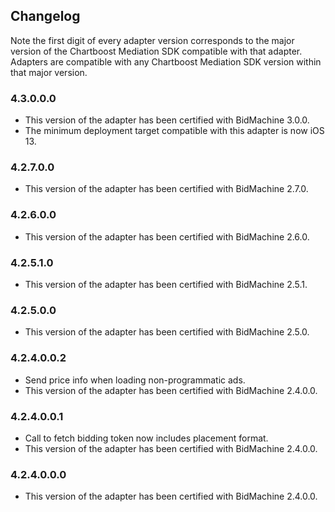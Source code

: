 ## Changelog

Note the first digit of every adapter version corresponds to the major version of the Chartboost Mediation SDK compatible with that adapter. 
Adapters are compatible with any Chartboost Mediation SDK version within that major version.

### 4.3.0.0.0
- This version of the adapter has been certified with BidMachine 3.0.0.
- The minimum deployment target compatible with this adapter is now iOS 13.

### 4.2.7.0.0
- This version of the adapter has been certified with BidMachine 2.7.0.

### 4.2.6.0.0
- This version of the adapter has been certified with BidMachine 2.6.0.

### 4.2.5.1.0
- This version of the adapter has been certified with BidMachine 2.5.1.

### 4.2.5.0.0
- This version of the adapter has been certified with BidMachine 2.5.0.

### 4.2.4.0.0.2
- Send price info when loading non-programmatic ads.
- This version of the adapter has been certified with BidMachine 2.4.0.0.

### 4.2.4.0.0.1
- Call to fetch bidding token now includes placement format.
- This version of the adapter has been certified with BidMachine 2.4.0.0.

### 4.2.4.0.0.0
- This version of the adapter has been certified with BidMachine 2.4.0.0.
